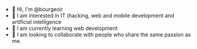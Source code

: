 - 👋 Hi, I'm @bourgeoir
- 👀 I am interested in IT (hacking, web and mobile development and artificial intelligence
- 🌱 I am currently learning web development
- 💞️ I am looking to collaborate with people who share the same passion as me.
<!---
bourgeoir/bourgeoir is a ✨ special ✨ repository because its `README.md` (this file) appears on your GitHub profile.
You can click the Preview link to take a look at your changes.
--->
